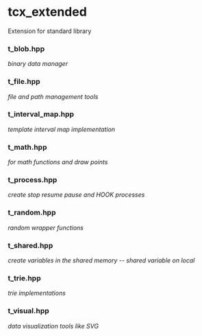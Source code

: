 # tcx_extended
Extension for standard library


### t_blob.hpp
*binary data manager*
### t_file.hpp
*file and path management tools*
### t_interval_map.hpp
*template interval map implementation*
### t_math.hpp
*for math functions and draw points*
### t_process.hpp
*create stop resume pause and HOOK processes*
### t_random.hpp
*random wrapper functions*
### t_shared.hpp
*create variables in the shared memory -- shared variable on local*
### t_trie.hpp
*trie implementations*
### t_visual.hpp
*data visualization tools like SVG*